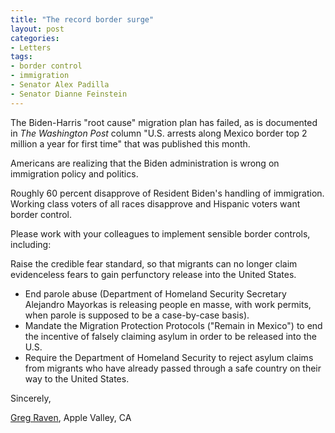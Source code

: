 ```yaml
---
title: "The record border surge"
layout: post
categories:
- Letters
tags:
- border control
- immigration
- Senator Alex Padilla
- Senator Dianne Feinstein
---
```


The Biden-Harris "root cause" migration plan has failed, as is documented in *The Washington Post* column "U.S. arrests along Mexico border top 2 million a year for first time" that was published this month.

Americans are realizing that the Biden administration is wrong on immigration policy and politics.

Roughly 60 percent disapprove of Resident Biden's handling of immigration. Working class voters of all races disapprove and Hispanic voters want border control.

Please work with your colleagues to implement sensible border controls, including:

Raise the credible fear standard, so that migrants can no longer claim evidenceless fears to gain perfunctory release into the United States.

- End parole abuse (Department of Homeland Security Secretary Alejandro Mayorkas is releasing people en masse, with work permits, when parole is supposed to be a case-by-case basis).
- Mandate the Migration Protection Protocols ("Remain in Mexico") to end the incentive of falsely claiming asylum in order to be released into the U.S.
- Require the Department of Homeland Security to reject asylum claims from migrants who have already passed through a safe country on their way to the United States.

Sincerely,

[Greg Raven](https://www.gregraven.org/), Apple Valley, CA